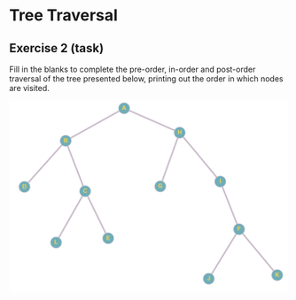 # Tree Traversal

## Exercise 2 (task)

Fill in the blanks to complete the pre-order, in-order and post-order traversal of the tree presented below, printing out the order in which nodes are visited.

![task tree](image-1.png)